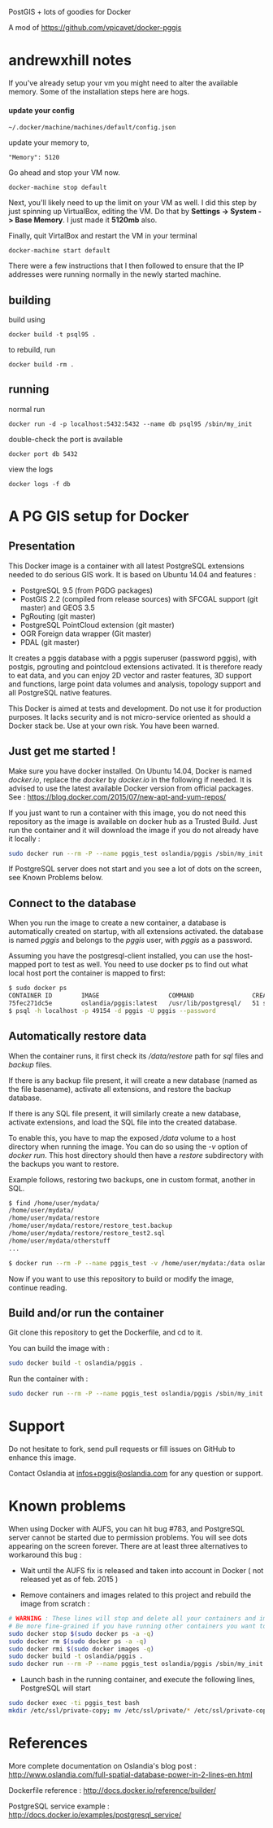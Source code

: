 PostGIS + lots of goodies for Docker

A mod of https://github.com/vpicavet/docker-pggis

andrewxhill notes
=========

If you've already setup your vm you might need to alter the available memory. Some of the installation steps here are hogs.

#### update your config

    ~/.docker/machine/machines/default/config.json

update your memory to,

    "Memory": 5120

Go ahead and stop your VM now.

    docker-machine stop default

Next, you'll likely need to up the limit on your VM as well. I did this step by just spinning up VirtualBox, editing the VM. Do that by **Settings -> System -> Base Memory**. I just made it **5120mb** also.

Finally, quit VirtalBox and restart the VM in your terminal

    docker-machine start default

There were a few instructions that I then followed to ensure that the IP addresses were running normally in the newly started machine.

building
--------

build using

    docker build -t psql95 .

to rebuild, run

    docker build -rm .

running
-------

normal run

    docker run -d -p localhost:5432:5432 --name db psql95 /sbin/my_init

double-check the port is available

    docker port db 5432

view the logs

    docker logs -f db


A PG GIS setup for Docker
=========================

Presentation
------------

This Docker image is a container with all latest PostgreSQL extensions needed to do serious GIS work.
It is based on Ubuntu 14.04 and features :

* PostgreSQL 9.5 (from PGDG packages)
* PostGIS 2.2 (compiled from release sources) with SFCGAL support (git master) and GEOS 3.5
* PgRouting (git master)
* PostgreSQL PointCloud extension (git master)
* OGR Foreign data wrapper (Git master)
* PDAL (git master)


It creates a pggis database with a pggis superuser (password pggis), with postgis, pgrouting and pointcloud extensions activated. It is therefore ready to eat data, and you can enjoy 2D vector and raster features, 3D support and functions, large point data volumes and analysis, topology support and all PostgreSQL native features.

This Docker is aimed at tests and development. Do not use it for production purposes. It lacks security and is not micro-service oriented as should a Docker stack be. Use at your own risk. You have been warned.

Just get me started !
---------------------

Make sure you have docker installed. On Ubuntu 14.04, Docker is named *docker.io*, replace the *docker* by *docker.io* in the following if needed. It is advised to use the latest available Docker version from official packages. See : https://blog.docker.com/2015/07/new-apt-and-yum-repos/

If you just want to run a container with this image, you do not need this repository as the image is available on docker hub as a Trusted Build.
Just run the container and it will download the image if you do not already have it locally :

```sh
sudo docker run --rm -P --name pggis_test oslandia/pggis /sbin/my_init
```

If PostgreSQL server does not start and you see a lot of dots on the screen, see Known Problems below.

Connect to the database
-----------------------

When you run the image to create a new container, a database is automatically created on startup, with all extensions activated. the database is named *pggis* and belongs to the *pggis* user, with *pggis* as a password.

Assuming you have the postgresql-client installed, you can use the host-mapped port to test as well. You need to use docker ps to find out what local host port the container is mapped to first:

```sh
$ sudo docker ps
CONTAINER ID        IMAGE                   COMMAND                CREATED             STATUS              PORTS                     NAMES
75fec271dc5e        oslandia/pggis:latest   /usr/lib/postgresql/   51 seconds ago      Up 50 seconds       0.0.0.0:49154->5432/tcp   pggis_test          
$ psql -h localhost -p 49154 -d pggis -U pggis --password
```

Automatically restore data
--------------------------

When the container runs, it first check its */data/restore* path for *sql* files and *backup* files.

If there is any backup file present, it will create a new database (named as the file basename), activate all extensions, and restore the backup database.

If there is any SQL file present, it will similarly create a new database, activate extensions, and load the SQL file into the created database.

To enable this, you have to map the exposed */data* volume to a host directory when running the image. You can do so using the *-v* option of *docker run*. This host directory should then have a *restore* subdirectory with the backups you want to restore.

Example follows, restoring two backups, one in custom format, another in SQL.

```sh
$ find /home/user/mydata/
/home/user/mydata/
/home/user/mydata/restore
/home/user/mydata/restore/restore_test.backup
/home/user/mydata/restore/restore_test2.sql
/home/user/mydata/otherstuff
...

$ docker run --rm -P --name pggis_test -v /home/user/mydata:/data oslandia/pggis /sbin/my_init

```

Now if you want to use this repository to build or modify the image, continue reading.

Build and/or run the container
------------------------------

Git clone this repository to get the Dockerfile, and cd to it.

You can build the image with :

```sh
sudo docker build -t oslandia/pggis .
```

Run the container with :

```sh
sudo docker run --rm -P --name pggis_test oslandia/pggis /sbin/my_init
```

Support
=======

Do not hesitate to fork, send pull requests or fill issues on GitHub to enhance this image.

Contact Oslandia at infos+pggis@oslandia.com for any question or support.

Known problems
==============

When using Docker with AUFS, you can hit bug #783, and PostgreSQL server cannot be started due to permission problems. You will see dots appearing on the screen forever. There are at least three alternatives to workaround this bug :

* Wait until the AUFS fix is released and taken into account in Docker ( not released yet as of feb. 2015 )

* Remove containers and images related to this project and rebuild the image from scratch :

```bash
# WARNING : These lines will stop and delete all your containers and images
# Be more fine-grained if you have running other containers you want to keep !
sudo docker stop $(sudo docker ps -a -q)
sudo docker rm $(sudo docker ps -a -q)
sudo docker rmi $(sudo docker images -q)
sudo docker build -t oslandia/pggis .
sudo docker run --rm -P --name pggis_test oslandia/pggis /sbin/my_init
```

* Launch bash in the running container, and execute the following lines, PostgreSQL will start

```bash
sudo docker exec -ti pggis_test bash
mkdir /etc/ssl/private-copy; mv /etc/ssl/private/* /etc/ssl/private-copy/; rm -r /etc/ssl/private; mv /etc/ssl/private-copy /etc/ssl/private; chmod -R 0700 /etc/ssl/private; chown -R postgres /etc/ssl/private
```

References
==========

More complete documentation on Oslandia's blog post :
http://www.oslandia.com/full-spatial-database-power-in-2-lines-en.html

Dockerfile reference :
http://docs.docker.io/reference/builder/

PostgreSQL service example :
http://docs.docker.io/examples/postgresql_service/
